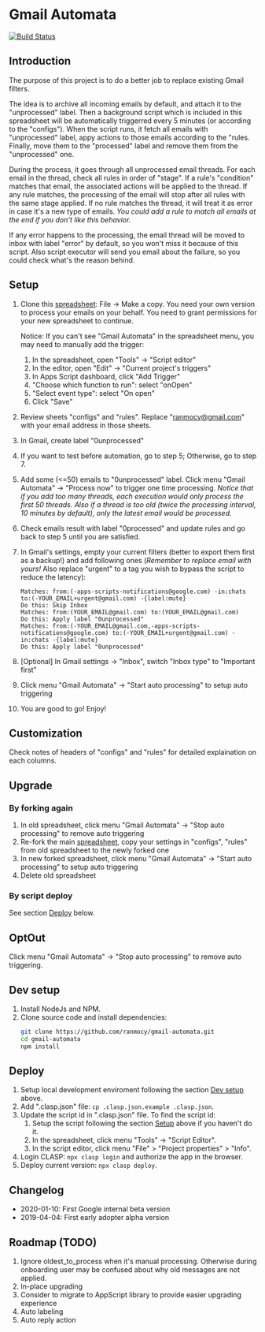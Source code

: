 # Gmail Automata

[![Build Status](https://travis-ci.com/ranmocy/gmail-automata.svg?branch=master)](https://travis-ci.com/ranmocy/gmail-automata)

## Introduction

The purpose of this project is to do a better job to replace existing Gmail
filters.

The idea is to archive all incoming emails by default, and attach it to
the "unprocessed" label. Then a background script which is included in
this spreadsheet will be automatically triggerred every 5 minutes (or according
to the "configs"). When the script runs, it fetch all emails with "unprocessed"
label, appy actions to those emails according to the "rules. Finally, move them
to the "processed" label and remove them from the "unprocessed" one.

During the process, it goes through all unprocessed email threads. For each
email in the thread, check all rules in order of "stage". If a rule's
"condition" matches that email, the associated actions will be applied to the
thread. If any rule matches, the processing of the email will stop after all
rules with the same stage applied. If no rule matches the thread, it will treat
it as error in case it's a new type of emails. *You could add a rule to match
all emails at the end if you don't like this behavior.*

If any error happens to the processing, the email thread will be moved to inbox
with label "error" by default, so you won't miss it because of this script. Also
script executor will send you email about the failure, so you could check what's
the reason behind.

## Setup

1. Clone this [spreadsheet][spreadsheet]: File -> Make a copy. You need your own
version to process your emails on your behalf. You need to grant permissions for
your new spreadsheet to continue.

    Notice: If you can't see "Gmail Automata" in the spreadsheet menu, you may
    need to manually add the trigger:
    1. In the spreadsheet, open "Tools" -> "Script editor"
    2. In the editor, open "Edit" -> "Current project's triggers"
    3. In Apps Script dashboard, click "Add Trigger"
    4. "Choose which function to run": select "onOpen"
    5. "Select event type": select "On open"
    6. Click "Save"

2. Review sheets "configs" and "rules". Replace "ranmocy@gmail.com" with your
email address in those sheets.
3. In Gmail, create label "0unprocessed"
4. If you want to test before automation, go to step 5; Otherwise, go to step 7.
5. Add some (<=50) emails to "0unprocessed" label. Click menu "Gmail Automata"
-> "Process now" to trigger one time processing. *Notice that if you add too
many threads, each execution would only process the first 50 threads.* *Also if
a thread is too old (twice the processing interval, 10 minutes by default), only
the latest email would be processed.*
6. Check emails result with label "0processed" and update rules and go back to
step 5 until you are satisfied.
7. In Gmail's settings, empty your current filters (better to export them first
as a backup!) and add following ones (*Remember to replace email with yours!*
Also replace "urgent" to a tag you wish to bypass the script to reduce the
latency):

    ```text
    Matches: from:(-apps-scripts-notifications@google.com) -in:chats to:(-YOUR_EMAIL+urgent@gmail.com) -{label:mute}
    Do this: Skip Inbox
    Matches: from:(YOUR_EMAIL@gmail.com) to:(YOUR_EMAIL@gmail.com)
    Do this: Apply label "0unprocessed"
    Matches: from:(-YOUR_EMAIL@gmail.com,-apps-scripts-notifications@google.com) to:(-YOUR_EMAIL+urgent@gmail.com) -in:chats -{label:mute}
    Do this: Apply label "0unprocessed"
    ```

8. [Optional] In Gmail settings -> "Inbox", switch "Inbox type" to
"Important first"
9. Click menu "Gmail Automata" -> "Start auto processing" to setup auto
triggering
10. You are good to go! Enjoy!

## Customization

Check notes of headers of "configs" and "rules" for detailed explaination on
each columns.

## Upgrade

### By forking again

1. In old spreadsheet, click menu "Gmail Automata" -> "Stop auto processing" to
remove auto triggering
2. Re-fork the main [spreadsheet][spreadsheet], copy your settings in "configs",
"rules" from old spreadsheet to the newly forked one
3. In new forked spreadsheet, click menu "Gmail Automata" ->
"Start auto processing" to setup auto triggering
4. Delete old spreadsheet

### By script deploy

See section [Deploy](#Deploy) below.

## OptOut

Click menu "Gmail Automata" -> "Stop auto processing" to remove auto triggering.

## Dev setup

1. Install NodeJs and NPM.
2. Clone source code and install dependencies:
    ```bash
    git clone https://github.com/ranmocy/gmail-automata.git
    cd gmail-automata
    npm install
    ```

## Deploy

1. Setup local development enviroment following the section
[Dev setup](#dev-setup) above.
2. Add ".clasp.json" file: `cp .clasp.json.example .clasp.json`.
3. Update the script id in ".clasp.json" file. To find the script id:
    1. Setup the script following the section [Setup](#Setup) above if you
    haven't do it.
    2. In the spreadsheet, click menu "Tools" -> "Script Editor".
    3. In the script editor, click menu "File" > "Project properties" > "Info".
4. Login CLASP: `npx clasp login` and authorize the app in the browser.
5. Deploy current version: `npx clasp deploy`.

## Changelog

* 2020-01-10: First Google internal beta version
* 2019-04-04: First early adopter alpha version


## Roadmap (TODO)

1. Ignore oldest_to_process when it's manual processing. Otherwise during
  onboarding user may be confused about why old messages are not applied.
2. In-place upgrading
3. Consider to migrate to AppScript library to provide easier upgrading
  experience
3. Auto labeling
6. Auto reply action

[spreadsheet]: https://docs.google.com/spreadsheets/d/1pkx69yw7_gjujuqTPuWhpMiW481RzCeLBizkq0HczcI/edit?usp=sharing
